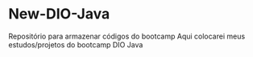 # New-DIO-Java
Repositório para armazenar códigos do bootcamp 
Aqui colocarei meus estudos/projetos do bootcamp DIO Java
